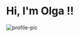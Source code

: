 <!DOCTYPE html>
<html lang="en">
<head>
    <meta charset="UTF-8">    <meta name="viewport" content="width=device-width, initial-scale=1.0">
    <title>my portfolio site</title>
    <link rel="stylesheet" href="styles/main.css">
    <link href="https://fonts.googleapis.com/css?family=Lobster|Nosifer" rel="stylesheet">
</head>
<body>
        <div class="container">
        <h1> Hi, I'm Olga !!</h1>
         <span> <img src="DSC_0460.JPG" alt="profile-pic"></span>
    </div>
</body>
</html>